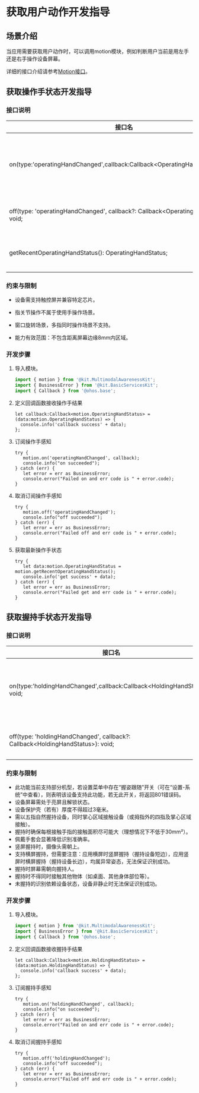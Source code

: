 # 获取用户动作开发指导

## 场景介绍

当应用需要获取用户动作时，可以调用motion模块，例如判断用户当前是用左手还是右手操作设备屏幕。

详细的接口介绍请参考[Motion接口](../../reference/apis-multimodalawareness-kit/js-apis-awareness-motion.md)。

## 获取操作手状态开发指导

### 接口说明

| 接口名                                                       | 描述                                   |
| ------------------------------------------------------------ | -------------------------------------- |
| on(type:'operatingHandChanged',callback:Callback&lt;OperatingHandStatus&gt;):void; | 订阅操作手感知，操作手结果通过callback返回。 |
| off(type: 'operatingHandChanged', callback?: Callback&lt;OperatingHandStatus&gt;): void; | 取消订阅操作手感知。                   |
| getRecentOperatingHandStatus(): OperatingHandStatus;         | 获取最新的操作手状态。                 |

### 约束与限制

 - 设备需支持触控屏并兼容特定芯片。

 - 指关节操作不属于使用手操作场景。

 - 窗口旋转场景，多指同时操作场景不支持。

 - 能力有效范围：不包含距离屏幕边缘8mm内区域。

### 开发步骤

1. 导入模块。

   ```ts
   import { motion } from '@kit.MultimodalAwarenessKit';
   import { BusinessError } from '@kit.BasicServicesKit';
   import { Callback } from '@ohos.base';
   ```

2. 定义回调函数接收操作手结果

   ```
   let callback:Callback<motion.OperatingHandStatus> = (data:motion.OperatingHandStatus) => {
     console.info('callback success' + data);
   };
   ```

3. 订阅操作手感知

   ```
   try {
      motion.on('operatingHandChanged', callback);
      console.info("on succeeded");
   } catch (err) {
      let error = err as BusinessError;
      console.error("Failed on and err code is " + error.code);
   }
   ```

4. 取消订阅操作手感知

   ```
   try {
      motion.off('operatingHandChanged');
      console.info("off succeeded");
   } catch (err) {
      let error = err as BusinessError;
      console.error("Failed off and err code is " + error.code);
   }
   ```

5. 获取最新操作手状态

   ```
   try {
      let data:motion.OperatingHandStatus = motion.getRecentOperatingHandStatus();
      console.info('get success' + data);
   } catch (err) {
      let error = err as BusinessError;
      console.error("Failed get and err code is " + error.code);
   }
   ```


## 获取握持手状态开发指导

### 接口说明

| 接口名                                                       | 描述                                   |
| ------------------------------------------------------------ | -------------------------------------- |
| on(type:'holdingHandChanged',callback:Callback&lt;HoldingHandStatus&gt;): void; | 订阅握持手感知，感知结果通过callback返回。 |
| off(type: 'holdingHandChanged', callback?: Callback&lt;HoldingHandStatus&gt;): void; | 取消订阅握持手感知。                   |

### 约束与限制

 - 此功能当前支持部分机型，若设置菜单中存在“握姿跟随”开关（可在“设置-系统”中查看），则表明该设备支持此功能，若无此开关，将返回801错误码。
 - 设备屏幕需处于亮屏且解锁状态。
 - 设备保护壳（若有）厚度不得超过3毫米。
 - 需以五指自然握持设备，同时掌心区域接触设备（或拇指外的四指及掌心区域接触）。
 - 握持时确保每根接触手指的接触面积尽可能大（理想情况下不低于30mm²）。
 - 佩戴手套会显著降低识别准确率。
 - 竖屏握持时，摄像头需朝上。
 - 支持横屏握持，但需要注意：应用横屏时竖屏握持（握持设备短边），应用竖屏时横屏握持（握持设备长边），均属异常姿态，无法保证识别成功。
 - 握持时屏幕需朝向握持人。
 - 握持时不得同时接触其他物体（如桌面、其他身体部位等）。
 - 未握持的识别依赖设备状态，设备非静止时无法保证识别成功。

### 开发步骤

1. 导入模块。

   ```ts
   import { motion } from '@kit.MultimodalAwarenessKit';
   import { BusinessError } from '@kit.BasicServicesKit';
   import { Callback } from '@ohos.base';
   ```

2. 定义回调函数接收握持手结果

   ```
   let callback:Callback<motion.HoldingHandStatus> = (data:motion.HoldingHandStatus) => {
     console.info('callback success' + data);
   };
   ```

3. 订阅握持手感知

   ```
   try {
      motion.on('holdingHandChanged', callback);
      console.info("on succeeded");
   } catch (err) {
      let error = err as BusinessError;
      console.error("Failed on and err code is " + error.code);
   }
   ```

4. 取消订阅握持手感知

   ```
   try {
      motion.off('holdingHandChanged');
      console.info("off succeeded");
   } catch (err) {
      let error = err as BusinessError;
      console.error("Failed off and err code is " + error.code);
   }
   ```
